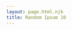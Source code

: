 ```yaml
---
layout: page.html.njk
title: Random Ipsum 10
---
```


<lorem-ipsum type="paragraphs" count="10"></lorem-ipsum>